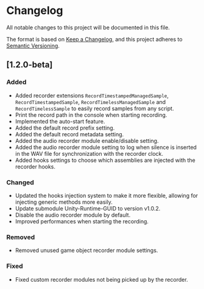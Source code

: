 # Changelog

All notable changes to this project will be documented in this file.

The format is based on [Keep a Changelog](https://keepachangelog.com/en/1.1.0/),
and this project adheres to [Semantic Versioning](https://semver.org/spec/v2.0.0.html).

## [1.2.0-beta]

### Added

- Added recorder extensions `RecordTimestampedManagedSample`, `RecordTimestampedSample`, `RecordTimelessManagedSample` and `RecordTimelessSample` to easily record samples from any script.
- Print the record path in the console when starting recording.
- Implemented the auto-start feature.
- Added the default record prefix setting.
- Added the default record metadata setting.
- Added the audio recorder module enable/disable setting.
- Added the audio recorder module setting to log when silence is inserted in the WAV file for synchronization with the recorder clock.
- Added hooks settings to choose which assemblies are injected with the recorder hooks.

### Changed

- Updated the hooks injection system to make it more flexible, allowing for injecting generic methods more easily.
- Update submodule Unity-Runtime-GUID to version v1.0.2.
- Disable the audio recorder module by default.
- Improved performances when starting the recording.

### Removed

- Removed unused game object recorder module settings.

### Fixed

- Fixed custom recorder modules not being picked up by the recorder.